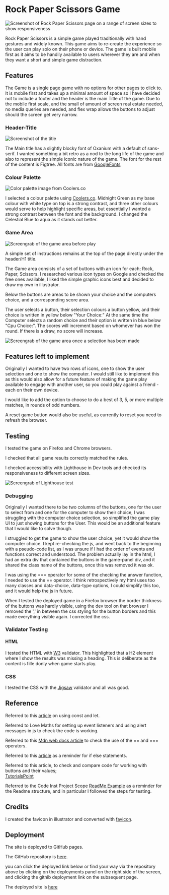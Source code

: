 # Rock Paper Scissors Game

![Screenshot of Rock Paper Scissors page on a range of screen sizes to show responsiveness](/assets/images/readmeimg/RPS-screens.webp)

Rock Paper Scissors is a simple game played traditionally with hand gestures and widely known. This game aims to re-create the experience so the user can play solo on their phone or device. The game is built mobile first as it aims to be handily available to users wherever they are and when they want a short and simple game distraction.


## Features

The Game is a single page game with no options for other pages to click to. It is mobile first and takes up a minimal amount of space so I have decided not to include a footer and the header is the main Title of the game. Due to the mobile first scale, and the small of amount of screen real estate needed, no media queries are needed, and flex wrap allows the buttons to adjust should the screen get very narrow.

### Header-Title

![Screenshot of the title](/assets/images/readmeimg/RPS-title.png)

The Main title has a slightly blocky font of Oxanium with a default of sans-serif. I wanted something a bit retro as a nod to the long life of the game and also to represent the simple iconic nature of the game.
The font for the rest of the content is Figtree. All fonts are from [GoogleFonts](https://fonts.google.com/specimen/Oxanium?query=oxan)

### Colour Palette

![Color palette image from Coolers.co](/assets/images/readmeimg/rps-colors.png)

I selected a colour palette using [Coolers.co](https://coolors.co/beb8eb-fde321-5299d3-0b5563). Midnight Green as my base colour with white type on top is a strong contrast, and three other colours would serve to help highlight specific areas, but essentially I wanted a strong contrast between the font and the background.
I changed the Celestial Blue to aqua as it stands out better.

### Game Area

![Screengrab of the game area before play](/assets/images/readmeimg/RPS-start.png)

A simple set of instructions remains at the top of the page directly under the header/H1 title.

The Game area consists of a set of buttons with an icon for each; Rock, Paper, Scissors. I researched various icon types on Google and checked the free ones available, I liked the simple graphic icons best and decided to draw my own in illustrator.

Below the buttons are areas to be shown your choice and the computers choice, and a corresponding score area.

The user selects a button, their selection colours a button yellow, and their choice is written in yellow below "Your Choice:" At the same time the Computer selects a random choice and their option is written in blue below "Cpu Choice:". The scores will increment based on whomever has won the round. If there is a draw, no score will increase.

![Screengrab of the game area once a selection has been made](/assets/images/readmeimg/RPS-played.png)


## Features left to implement

Originally I wanted to have two rows of icons, one to show the user selection and one to show the computer. I would still like to implement this as this would also allow for a future feature of making the game play available to engage with another user, so you could play against a friend - each on their own device.

I would like to add the option to choose to do a best of 3, 5, or more multiple matches, in rounds of odd numbers.

A reset game button would also be useful, as currently to reset you need to refresh the browser. 


## Testing
I tested the game on Firefox and Chrome browsers.

I checked that all game results correctly matched the rules.

I checked accessibility with Lighthouse in Dev tools and checked its responsiveness to different screen sizes.

![Screengrab of Lighthouse test](/assets/images/readmeimg/Screenshot%202024-08-24%20at%2021.00.46.png)


### Debugging
Originally I wanted there to be two columns of the buttons, one for the user to select from and one for the computer to show their choice, I was struggling with the computer choice selection, so simplified the game play UI to just showing buttons for the User. This would be an additional feature that I would like to solve though.

I struggled to get the game to show the user choice, yet it would show the computer choice. I kept re-checking the js, and went back to the beginning with a pseudo-code list, as I was unsure if I had the order of events and functions correct and understood. The problem actually lay in the html, I had an extra div that contained the buttons in the game-panel div, and it shared the class name of the buttons, once this was removed it was ok.

I was using the === operator for some of the checking the answer function, I needed to use the == operator. I think retrospectively my html uses too many classes and data-choice, data-type options, I could simplify this too, and it would help the js in future.

When I tested the deployed game in a Firefox browser the border thickness of the buttons was hardly visible, using the dev tool on that browser I removed the ',' in between the css styling for the button borders and this made everything visible again. I corrected the css.

### Validator Testing

#### HTML
I tested the HTML with [W3](https://validator.w3.org/nu/?doc=https%3A%2F%2Fsuzannecodeinst.github.io%2FRPS-game-PP2%2F) validator. This highlighted that a H2 element where I show the results was missing a heading. This is deliberate as the content is fille donly when game starts play.

### CSS
I tested the CSS with the [Jigsaw](https://jigsaw.w3.org/css-validator/validator?uri=https%3A%2F%2Fsuzannecodeinst.github.io%2FRPS-game-PP2%2F&profile=css3svg&usermedium=all&warning=1&vextwarning=&lang=en) validator and all was good.




## Reference
Referred to this [article](https://www.shecodes.io/athena/124459-why-are-we-using-let-and-not-const#:~:text=We%20use%20let%20when%20we,that%20should%20not%20be%20reassigned) on using const and let.

Referred to Love Maths for setting up event listeners and using alert messages in js to check the code is working.

Referred to this [Mdn web docs article](https://developer.mozilla.org/en-US/docs/Web/JavaScript/Reference/Operators/Equality) to check the use of the == and === operators.

Referred to this [article](https://www.w3schools.com/js/js_if_else.asp) as a reminder for if else statements.

Referred to this article, to check and compare code for working with buttons and their values;<br>
[TutorialsPoint](https://www.tutorialspoint.com/how-to-find-the-value-of-a-button-with-javascript#:~:text=of%20value%20attribute.-,Step%201%20%E2%88%92%20In%20this%20step%2C%20we%20will%20define%20a%20button,attribute%20associated%20with%20particular%20value.&text=property%20of%20JavaScript_-,Step%203%20%E2%88%92%20In%20the%20third%20step%2C%20we%20will%20display%20the,code%20is%20working%20or%20not.)

Referred to the Code Inst Project Scope [ReadMe Example](https://learn.codeinstitute.net/courses/course-v1:CodeInstitute+JSE_PAGPPF+2021_Q2/courseware/30137de05cd847d1a6b6d2c7338c4655/c3bd296fe9d643af86e76e830e1470dd/) as a reminder for the Readme structure, and in particular I followed the steps for testing.

## Credits

I created the favicon in illustrator and converted with [favicon](https://favicon.io/favicon-generator/).


## Deployment

The site is deployed to GitHub pages.

The GitHub repository is [here](https://github.com/suzannecodeinst/RPS-game-PP2).

you can click the deployed link below or find your way via the repository above by clicking on the deployments panel on the right side of the screen, and clicking the githib deployment link on the subsequent page.

The deployed site is [here](https://suzannecodeinst.github.io/RPS-game-PP2/)




